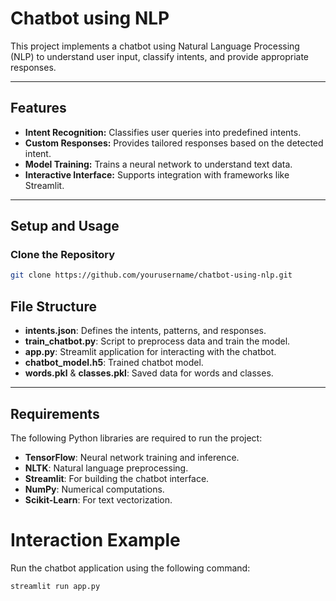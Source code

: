 # Chatbot using NLP

This project implements a chatbot using Natural Language Processing (NLP) to understand user input, classify intents, and provide appropriate responses.

---

## Features
- **Intent Recognition:** Classifies user queries into predefined intents.
- **Custom Responses:** Provides tailored responses based on the detected intent.
- **Model Training:** Trains a neural network to understand text data.
- **Interactive Interface:** Supports integration with frameworks like Streamlit.

---

## Setup and Usage

### Clone the Repository
```bash
git clone https://github.com/yourusername/chatbot-using-nlp.git
```


## File Structure

- **intents.json**: Defines the intents, patterns, and responses.
- **train_chatbot.py**: Script to preprocess data and train the model.
- **app.py**: Streamlit application for interacting with the chatbot.
- **chatbot_model.h5**: Trained chatbot model.
- **words.pkl** & **classes.pkl**: Saved data for words and classes.


---

## Requirements
The following Python libraries are required to run the project:

- **TensorFlow**: Neural network training and inference.
- **NLTK**: Natural language preprocessing.
- **Streamlit**: For building the chatbot interface.
- **NumPy**: Numerical computations.
- **Scikit-Learn**: For text vectorization.

# Interaction Example

Run the chatbot application using the following command:

```bash
streamlit run app.py


